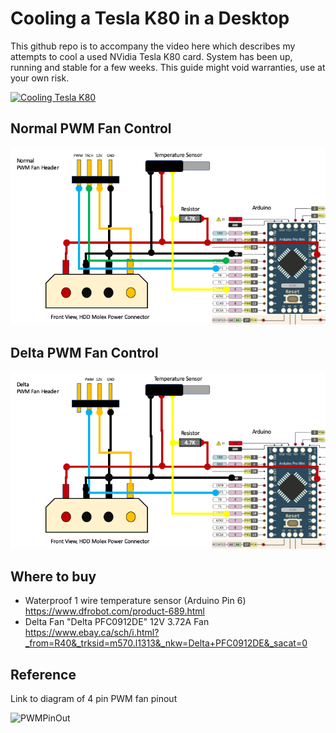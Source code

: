 # Cooling a Tesla K80 in a Desktop

This github repo is to accompany the video here which describes my attempts to cool a used NVidia Tesla K80 card. System has been up, running and stable for a few weeks. This guide might void warranties, use at your own risk. 



[![Cooling Tesla K80](https://img.youtube.com/vi/I2zYOdfASFE/0.jpg)](https://www.youtube.com/watch?v=I2zYOdfASFE)

## Normal PWM Fan Control 

![NormalFanPWMArudino](normalpwm.png)

## Delta PWM Fan Control 

![DeltaFanPWMArudino](deltapwm.png)


## Where to buy 

* Waterproof 1 wire temperature sensor (Arduino Pin 6) https://www.dfrobot.com/product-689.html
* Delta Fan "Delta PFC0912DE" 12V 3.72A Fan https://www.ebay.ca/sch/i.html?_from=R40&_trksid=m570.l1313&_nkw=Delta+PFC0912DE&_sacat=0


## Reference

Link to diagram of 4 pin PWM fan pinout

![PWMPinOut](https://electronic-products-design.com/wp-content/uploads/pc_fan_4_pinout.png)
